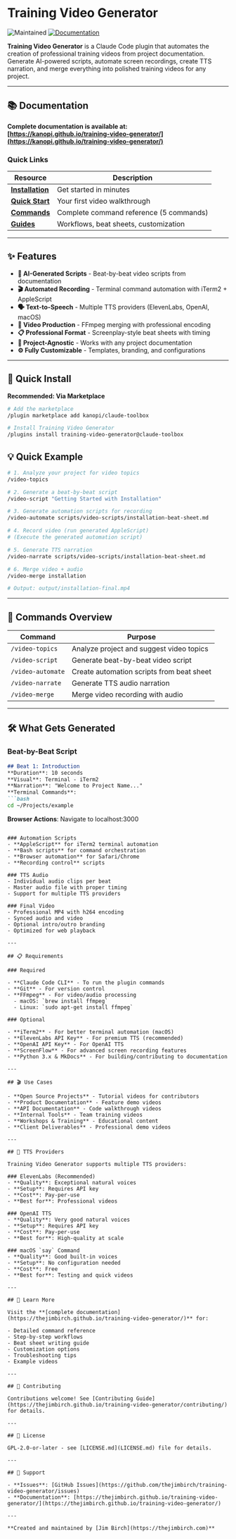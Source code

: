 # Training Video Generator

![Maintained](https://img.shields.io/maintenance/yes/2025.svg)
[![Documentation](https://img.shields.io/badge/docs-mkdocs-blue.svg)](https://kanopi.github.io/training-video-generator/)

**Training Video Generator** is a Claude Code plugin that automates the creation of professional training videos from project documentation. Generate AI-powered scripts, automate screen recordings, create TTS narration, and merge everything into polished training videos for any project.

---

## 📚 Documentation

**Complete documentation is available at:** **[https://kanopi.github.io/training-video-generator/](https://kanopi.github.io/training-video-generator/)**

### Quick Links

| Resource | Description |
|----------|-------------|
| **[Installation](https://kanopi.github.io/training-video-generator/installation/)** | Get started in minutes |
| **[Quick Start](https://kanopi.github.io/training-video-generator/quick-start/)** | Your first video walkthrough |
| **[Commands](https://kanopi.github.io/training-video-generator/commands/overview/)** | Complete command reference (5 commands) |
| **[Guides](https://kanopi.github.io/training-video-generator/guides/workflow/)** | Workflows, beat sheets, customization |

---

## ✨ Features

- **🤖 AI-Generated Scripts** - Beat-by-beat video scripts from documentation
- **🎬 Automated Recording** - Terminal command automation with iTerm2 + AppleScript
- **🗣️ Text-to-Speech** - Multiple TTS providers (ElevenLabs, OpenAI, macOS)
- **🎥 Video Production** - FFmpeg merging with professional encoding
- **📋 Professional Format** - Screenplay-style beat sheets with timing
- **🔄 Project-Agnostic** - Works with any project documentation
- **⚙️ Fully Customizable** - Templates, branding, and configurations

---

## 🚀 Quick Install

**Recommended: Via Marketplace**
```bash
# Add the marketplace
/plugin marketplace add kanopi/claude-toolbox

# Install Training Video Generator
/plugins install training-video-generator@claude-toolbox
```

## 💡 Quick Example

```bash
# 1. Analyze your project for video topics
/video-topics

# 2. Generate a beat-by-beat script
/video-script "Getting Started with Installation"

# 3. Generate automation scripts for recording
/video-automate scripts/video-scripts/installation-beat-sheet.md

# 4. Record video (run generated AppleScript)
# (Execute the generated automation script)

# 5. Generate TTS narration
/video-narrate scripts/video-scripts/installation-beat-sheet.md

# 6. Merge video + audio
/video-merge installation

# Output: output/installation-final.mp4
```

---

## 🎯 Commands Overview

| Command | Purpose |
|---------|---------|
| `/video-topics` | Analyze project and suggest video topics |
| `/video-script` | Generate beat-by-beat video script |
| `/video-automate` | Create automation scripts from beat sheet |
| `/video-narrate` | Generate TTS audio narration |
| `/video-merge` | Merge video recording with audio |

---

## 🛠 What Gets Generated

### Beat-by-Beat Script
```markdown
## Beat 1: Introduction
**Duration**: 10 seconds
**Visual**: Terminal - iTerm2
**Narration**: "Welcome to Project Name..."
**Terminal Commands**:
```bash
cd ~/Projects/example
```
**Browser Actions**: Navigate to localhost:3000
```

### Automation Scripts
- **AppleScript** for iTerm2 terminal automation
- **Bash scripts** for command orchestration
- **Browser automation** for Safari/Chrome
- **Recording control** scripts

### TTS Audio
- Individual audio clips per beat
- Master audio file with proper timing
- Support for multiple TTS providers

### Final Video
- Professional MP4 with h264 encoding
- Synced audio and video
- Optional intro/outro branding
- Optimized for web playback

---

## 📋 Requirements

### Required

- **Claude Code CLI** - To run the plugin commands
- **Git** - For version control
- **FFmpeg** - For video/audio processing
  - macOS: `brew install ffmpeg`
  - Linux: `sudo apt-get install ffmpeg`

### Optional

- **iTerm2** - For better terminal automation (macOS)
- **ElevenLabs API Key** - For premium TTS (recommended)
- **OpenAI API Key** - For OpenAI TTS
- **ScreenFlow** - For advanced screen recording features
- **Python 3.x & MkDocs** - For building/contributing to documentation

---

## 🎬 Use Cases

- **Open Source Projects** - Tutorial videos for contributors
- **Product Documentation** - Feature demo videos
- **API Documentation** - Code walkthrough videos
- **Internal Tools** - Team training videos
- **Workshops & Training** - Educational content
- **Client Deliverables** - Professional demo videos

---

## 🔧 TTS Providers

Training Video Generator supports multiple TTS providers:

### ElevenLabs (Recommended)
- **Quality**: Exceptional natural voices
- **Setup**: Requires API key
- **Cost**: Pay-per-use
- **Best for**: Professional videos

### OpenAI TTS
- **Quality**: Very good natural voices
- **Setup**: Requires API key
- **Cost**: Pay-per-use
- **Best for**: High-quality at scale

### macOS `say` Command
- **Quality**: Good built-in voices
- **Setup**: No configuration needed
- **Cost**: Free
- **Best for**: Testing and quick videos

---

## 📖 Learn More

Visit the **[complete documentation](https://thejimbirch.github.io/training-video-generator/)** for:

- Detailed command reference
- Step-by-step workflows
- Beat sheet writing guide
- Customization options
- Troubleshooting tips
- Example videos

---

## 🤝 Contributing

Contributions welcome! See [Contributing Guide](https://thejimbirch.github.io/training-video-generator/contributing/) for details.

---

## 📄 License

GPL-2.0-or-later - see [LICENSE.md](LICENSE.md) file for details.

---

## 💬 Support

- **Issues**: [GitHub Issues](https://github.com/thejimbirch/training-video-generator/issues)
- **Documentation**: [https://thejimbirch.github.io/training-video-generator/](https://thejimbirch.github.io/training-video-generator/)

---

**Created and maintained by [Jim Birch](https://thejimbirch.com)**
